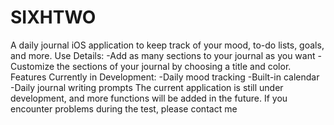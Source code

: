 # SIXHTWO
A daily journal iOS application to keep track of your mood, to-do lists, goals, and more.  Use Details: -Add as many sections to your journal as you want -Customize the sections of your journal by choosing a title and color.  Features Currently in Development: -Daily mood tracking -Built-in calendar -Daily journal writing prompts  The current application is still under development, and more functions will be added in the future. If you encounter problems during the test, please contact me
